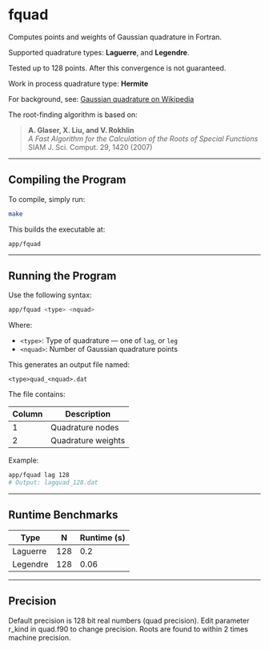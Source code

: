 # fquad

Computes points and weights of Gaussian quadrature in Fortran.

Supported quadrature types: **Laguerre**, and **Legendre**.

Tested up to 128 points. After this convergence is not guaranteed.

Work in process quadrature type: **Hermite**

For background, see: [Gaussian quadrature on Wikipedia](https://en.wikipedia.org/wiki/Gaussian_quadrature)

The root-finding algorithm is based on:

> **A. Glaser, X. Liu, and V. Rokhlin**  
> *A Fast Algorithm for the Calculation of the Roots of Special Functions*  
> SIAM J. Sci. Comput. 29, 1420 (2007)

---

## Compiling the Program

To compile, simply run:

```bash
make
```

This builds the executable at:

```
app/fquad
```

---

## Running the Program

Use the following syntax:

```bash
app/fquad <type> <nquad>
```

Where:

- `<type>`: Type of quadrature — one of `lag`, or `leg`
- `<nquad>`: Number of Gaussian quadrature points

This generates an output file named:

```
<type>quad_<nquad>.dat
```

The file contains:

| Column | Description        |
|--------|--------------------|
| 1      | Quadrature nodes   |
| 2      | Quadrature weights |

Example:

```bash
app/fquad lag 128
# Output: lagquad_128.dat
```

---

## Runtime Benchmarks

| Type     | N     | Runtime (s) |
|----------|-------|-------------|
| Laguerre | 128   | 0.2         |
| Legendre | 128   | 0.06        |
---

## Precision

Default precision is 128 bit real numbers (quad precision). Edit parameter r_kind in quad.f90 to change precision.
Roots are found to within 2 times machine precision.
